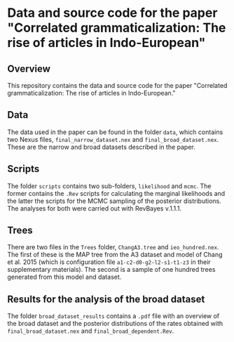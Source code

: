 # Data and source code for the paper "Correlated grammaticalization: The rise of articles in Indo-European" 

## Overview

This repository contains the data and source code for the paper "Correlated grammaticalization: The rise of articles in Indo-European."

## Data

The data used in the paper can be found in the folder `data`, which contains two Nexus files, `final_narrow_dataset.nex` and `final_broad_dataset.nex`. These are the narrow and broad datasets described in the paper. 

## Scripts

The folder `scripts` contains two sub-folders, `likelihood` and `mcmc`. The former contains the `.Rev` scripts for calculating the marginal likelihoods and the latter the scripts for the MCMC sampling of the posterior distributions. The analyses for both were carried out with RevBayes v.1.1.1.

## Trees

There are two files in the `Trees` folder, `ChangA3.tree` and `ieo_hundred.nex`. The first of these is the MAP tree from the A3 dataset and model of Chang et al. 2015 (which is configuration file `a1-c2-d0-g2-l2-s1-t1-z3` in their supplementary materials). The second is a sample of one hundred trees generated from this model and dataset. 

## Results for the analysis of the broad dataset

The folder `broad_dataset_results` contains a `.pdf` file with an overview of the broad dataset and the posterior distributions of the rates obtained with `final_broad_dataset.nex` and `final_broad_dependent.Rev`.

